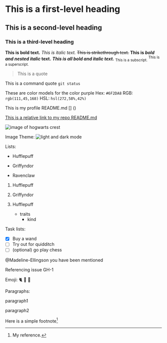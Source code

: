 # This is a first-level heading
## This is a second-level heading
### This is a third-level heading

**This is bold text.**
*This is italic text.*
~~This is strikethrough text.~~
**This is _bold and nested italic_ text.**
***This is all bold and italic text.***
<sub> This is a subscript. </sub>
<sup> This is a superscript. </sup>

> This is a quote

This is a command quote `git status`

These are color models for the color purple
Hex: `#6F2DA8`
RGB: `rgb(111,45,168)`
HSL: `hsl(272,58%,42%)`

This is my profile README.md []
()

[This is a relative link to my repo README.md](hw-4-KateGordon21/README.md)

![image of hogwarts crest](https://1000logos.net/wp-content/uploads/2018/08/Hogwarts-Logo.jpg)

Image Theme:
<picture>
  <source media="(prefers-color-scheme: dark)" srcset="[https://e0.pxfuel.com/wallpapers/485/201/desktop-wallpaper-harry-potter-hufflepuff-logo-tip.jpg]">
  <source media="(prefers-color-scheme: light)" srcset="[https://cdn11.bigcommerce.com/s-ydriczk/products/88364/images/91134/Harry-Potter-Hufflepuff-Crest-Official-wall-mounted-cardboard-cutout-buy-now-at-star__21122.1507644096.450.659.jpg?c=2]">
  <img alt="light and dark mode" src="[https://cdn11.bigcommerce.com/s-ydriczk/products/88364/images/91134/Harry-Potter-Hufflepuff-Crest-Official-wall-mounted-cardboard-cutout-buy-now-at-star__21122.1507644096.450.659.jpg?c=2]">
</picture>

Lists:
- Hufflepuff
* Griffyndor
+ Ravenclaw

1. Hufflepuff
2. Griffyndor

1. Hufflepuff
    - traits
      - kind

Task lists:
- [x] Buy a wand
- [ ] Try out for quidditch
- [ ] \(optional) go play chess

@Madeline-Ellingson you have been mentioned

Referencing issue
GH-1

Emoji:
:cat2: :yellow_heart: :black_heart:

Paragraphs:

paragraph1

paragraph2

Here is a simple footnote[^1]
[^1]: My reference.

<!-- This content will not appear in the rendered Markdown -->




